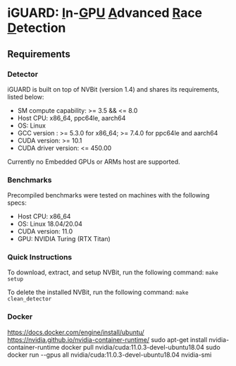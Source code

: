 # iGUARD: <ins>I</ins>n-<ins>G</ins>P<ins>U</ins> <ins>A</ins>dvanced <ins>R</ins>ace <ins>D</ins>etection
## Requirements
### Detector
iGUARD is built on top of NVBit (version 1.4) and shares its requirements, listed below:
* SM compute capability: >= 3.5 && <= 8.0
* Host CPU: x86\_64, ppc64le, aarch64
* OS: Linux
* GCC version : >= 5.3.0 for x86\_64; >= 7.4.0 for ppc64le and aarch64
* CUDA version: >= 10.1
* CUDA driver version: <= 450.00

Currently no Embedded GPUs or ARMs host are supported.
### Benchmarks
Precompiled benchmarks were tested on machines with the following specs:
* Host CPU: x86\_64
* OS: Linux 18.04/20.04
* CUDA version: 11.0
* GPU: NVIDIA Turing (RTX Titan)

### Quick Instructions
To download, extract, and setup NVBit, run the following command:
`make setup`

To delete the installed NVBit, run the following command:
`make clean_detector`


### Docker
https://docs.docker.com/engine/install/ubuntu/
https://nvidia.github.io/nvidia-container-runtime/
sudo apt-get install nvidia-container-runtime
docker pull nvidia/cuda:11.0.3-devel-ubuntu18.04
sudo docker run --gpus all nvidia/cuda:11.0.3-devel-ubuntu18.04 nvidia-smi
